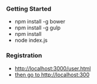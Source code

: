 
### Getting Started

 - npm install -g bower
 - npm install -g gulp
 - npm install
 - node index.js

 ### Registration

  - [http://localhost:3000/user.html](http://localhost:3000/user.html)
  - [then go to http://localhost:300](http://localhost:3000)

